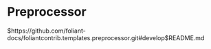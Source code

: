# Preprocessor

<include sethead="2" nohead="true">
    $https://github.com/foliant-docs/foliantcontrib.templates.preprocessor.git#develop$README.md
</include>
